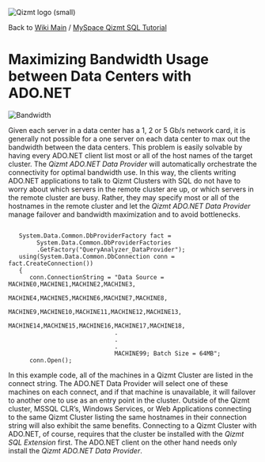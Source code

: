 <a href='Hidden comment: Image:'></a><img src='http://qizmt.googlecode.com/svn/wiki/images/Qizmt_logo_small.png' alt='Qizmt logo (small)' />

Back to <a href='Hidden comment: Link:'></a>[Wiki Main](Main.md) / [MySpace Qizmt SQL Tutorial](MySpaceQizmtSQLQuickStartGuide.md)


# Maximizing Bandwidth Usage between Data Centers with ADO.NET #


<a href='Hidden comment: Image:'></a><img src='http://qizmt.googlecode.com/svn/wiki/images/QSQL_Bandwidth.png' alt='Bandwidth' />


Given each server in a data center has a 1, 2 or 5 Gb/s network card, it is generally not possible for a one server on each data center to max out the bandwidth between the data centers. This problem is easily solvable by having every ADO.NET client list most or all of the host names of the target cluster. The _Qizmt ADO.NET Data Provider_ will automatically orchestrate the connectivity for optimal bandwidth use. In this way, the clients writing ADO.NET applications to talk to Qizmt Clusters with SQL do not have to worry about which servers in the remote cluster are up, or which servers in the remote cluster are busy. Rather, they may specify most or all of the hostnames in the remote cluster and let the _Qizmt ADO.NET Data Provider_ manage failover and bandwidth maximization and to avoid bottlenecks.

```

   System.Data.Common.DbProviderFactory fact = 
        System.Data.Common.DbProviderFactories
        .GetFactory("QueryAnalyzer_DataProvider");
   using(System.Data.Common.DbConnection conn = fact.CreateConnection())
   {
      conn.ConnectionString = "Data Source = MACHINE0,MACHINE1,MACHINE2,MACHINE3,
                              MACHINE4,MACHINE5,MACHINE6,MACHINE7,MACHINE8,
                              MACHINE9,MACHINE10,MACHINE11,MACHINE12,MACHINE13,
                              MACHINE14,MACHINE15,MACHINE16,MACHINE17,MACHINE18,
                              .
                              .
                              .
                              MACHINE99; Batch Size = 64MB";
      conn.Open();
```


In this example code, all of the machines in a Qizmt Cluster are listed in the connect string. The ADO.NET Data Provider will select one of these machines on each connect, and if that machine is unavailable, it will failover to another one to use as an entry point in the cluster. Outside of the Qizmt cluster, MSSQL CLR’s, Windows Services, or Web Applications connecting to the same Qizmt Cluster listing the same hostnames in their connection string will also exhibit the same benefits. Connecting to a Qizmt Cluster with ADO.NET, of course, requires that the cluster be installed with the _Qizmt SQL Extension_ first. The ADO.NET client on the other hand needs only install the _Qizmt ADO.NET Data Provider_.